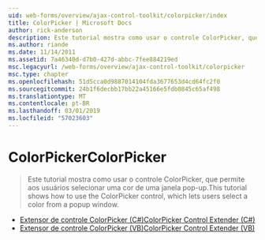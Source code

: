 ```yaml
---
uid: web-forms/overview/ajax-control-toolkit/colorpicker/index
title: ColorPicker | Microsoft Docs
author: rick-anderson
description: Este tutorial mostra como usar o controle ColorPicker, que permite aos usuários selecionar uma cor de uma janela pop-up.
ms.author: riande
ms.date: 11/14/2011
ms.assetid: 7a46340d-d7b0-427d-abbc-7fee884219ed
msc.legacyurl: /web-forms/overview/ajax-control-toolkit/colorpicker
msc.type: chapter
ms.openlocfilehash: 51d5cca0d9887014104fda3677653d4cd64fc2f0
ms.sourcegitcommit: 24b1f6decbb17bb22a45166e5fdb0845c65af498
ms.translationtype: MT
ms.contentlocale: pt-BR
ms.lasthandoff: 03/01/2019
ms.locfileid: "57023603"
---
```

<a name="colorpicker"></a><span data-ttu-id="facb9-103">ColorPicker</span><span class="sxs-lookup"><span data-stu-id="facb9-103">ColorPicker</span></span>
====================
> <span data-ttu-id="facb9-104">Este tutorial mostra como usar o controle ColorPicker, que permite aos usuários selecionar uma cor de uma janela pop-up.</span><span class="sxs-lookup"><span data-stu-id="facb9-104">This tutorial shows how to use the ColorPicker control, which lets users select a color from a popup window.</span></span>


- [<span data-ttu-id="facb9-105">Extensor de controle ColorPicker (C#)</span><span class="sxs-lookup"><span data-stu-id="facb9-105">ColorPicker Control Extender (C#)</span></span>](using-the-colorpicker-control-extender-cs.md)
- [<span data-ttu-id="facb9-106">Extensor de controle ColorPicker (VB)</span><span class="sxs-lookup"><span data-stu-id="facb9-106">ColorPicker Control Extender (VB)</span></span>](using-the-colorpicker-control-extender-vb.md)
